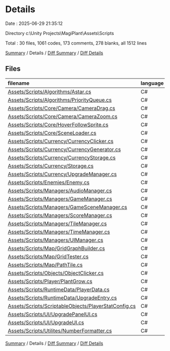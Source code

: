 # Details

Date : 2025-06-29 21:35:12

Directory c:\\Unity Projects\\MagiPlant\\Assets\\Scripts

Total : 30 files,  1061 codes, 173 comments, 278 blanks, all 1512 lines

[Summary](results.md) / Details / [Diff Summary](diff.md) / [Diff Details](diff-details.md)

## Files
| filename | language | code | comment | blank | total |
| :--- | :--- | ---: | ---: | ---: | ---: |
| [Assets/Scripts/Algorithms/Astar.cs](/Assets/Scripts/Algorithms/Astar.cs) | C# | 77 | 8 | 20 | 105 |
| [Assets/Scripts/Algorithms/PriorityQueue.cs](/Assets/Scripts/Algorithms/PriorityQueue.cs) | C# | 31 | 0 | 4 | 35 |
| [Assets/Scripts/Core/Camera/CameraDrag.cs](/Assets/Scripts/Core/Camera/CameraDrag.cs) | C# | 83 | 0 | 20 | 103 |
| [Assets/Scripts/Core/Camera/CameraZoom.cs](/Assets/Scripts/Core/Camera/CameraZoom.cs) | C# | 44 | 0 | 10 | 54 |
| [Assets/Scripts/Core/HoverFollowSprite.cs](/Assets/Scripts/Core/HoverFollowSprite.cs) | C# | 38 | 0 | 6 | 44 |
| [Assets/Scripts/Core/SceneLoader.cs](/Assets/Scripts/Core/SceneLoader.cs) | C# | 9 | 0 | 2 | 11 |
| [Assets/Scripts/Currency/CurrencyClicker.cs](/Assets/Scripts/Currency/CurrencyClicker.cs) | C# | 32 | 5 | 8 | 45 |
| [Assets/Scripts/Currency/CurrencyGenerator.cs](/Assets/Scripts/Currency/CurrencyGenerator.cs) | C# | 40 | 8 | 10 | 58 |
| [Assets/Scripts/Currency/CurrencyStorage.cs](/Assets/Scripts/Currency/CurrencyStorage.cs) | C# | 31 | 6 | 10 | 47 |
| [Assets/Scripts/Currency/Storage.cs](/Assets/Scripts/Currency/Storage.cs) | C# | 17 | 0 | 4 | 21 |
| [Assets/Scripts/Currency/UpgradeManager.cs](/Assets/Scripts/Currency/UpgradeManager.cs) | C# | 20 | 5 | 8 | 33 |
| [Assets/Scripts/Enemies/Enemy.cs](/Assets/Scripts/Enemies/Enemy.cs) | C# | 90 | 8 | 23 | 121 |
| [Assets/Scripts/Managers/AudioManager.cs](/Assets/Scripts/Managers/AudioManager.cs) | C# | 47 | 1 | 8 | 56 |
| [Assets/Scripts/Managers/GameManager.cs](/Assets/Scripts/Managers/GameManager.cs) | C# | 28 | 1 | 5 | 34 |
| [Assets/Scripts/Managers/GameSceneManager.cs](/Assets/Scripts/Managers/GameSceneManager.cs) | C# | 24 | 0 | 4 | 28 |
| [Assets/Scripts/Managers/ScoreManager.cs](/Assets/Scripts/Managers/ScoreManager.cs) | C# | 10 | 0 | 2 | 12 |
| [Assets/Scripts/Managers/TileManager.cs](/Assets/Scripts/Managers/TileManager.cs) | C# | 59 | 10 | 16 | 85 |
| [Assets/Scripts/Managers/TimeManager.cs](/Assets/Scripts/Managers/TimeManager.cs) | C# | 26 | 1 | 8 | 35 |
| [Assets/Scripts/Managers/UIManager.cs](/Assets/Scripts/Managers/UIManager.cs) | C# | 72 | 3 | 17 | 92 |
| [Assets/Scripts/Map/GridGraphBuilder.cs](/Assets/Scripts/Map/GridGraphBuilder.cs) | C# | 0 | 74 | 21 | 95 |
| [Assets/Scripts/Map/GridTester.cs](/Assets/Scripts/Map/GridTester.cs) | C# | 0 | 22 | 5 | 27 |
| [Assets/Scripts/Map/PathTile.cs](/Assets/Scripts/Map/PathTile.cs) | C# | 0 | 12 | 3 | 15 |
| [Assets/Scripts/Objects/ObjectClicker.cs](/Assets/Scripts/Objects/ObjectClicker.cs) | C# | 23 | 0 | 6 | 29 |
| [Assets/Scripts/Player/PlantGrow.cs](/Assets/Scripts/Player/PlantGrow.cs) | C# | 76 | 6 | 19 | 101 |
| [Assets/Scripts/RuntimeData/PlayerData.cs](/Assets/Scripts/RuntimeData/PlayerData.cs) | C# | 68 | 2 | 15 | 85 |
| [Assets/Scripts/RuntimeData/UpgradeEntry.cs](/Assets/Scripts/RuntimeData/UpgradeEntry.cs) | C# | 11 | 0 | 1 | 12 |
| [Assets/Scripts/ScriptableObjects/PlayerStatConfig.cs](/Assets/Scripts/ScriptableObjects/PlayerStatConfig.cs) | C# | 15 | 0 | 4 | 19 |
| [Assets/Scripts/UI/UpgradePanelUI.cs](/Assets/Scripts/UI/UpgradePanelUI.cs) | C# | 26 | 1 | 6 | 33 |
| [Assets/Scripts/UI/UpgradeUI.cs](/Assets/Scripts/UI/UpgradeUI.cs) | C# | 49 | 0 | 11 | 60 |
| [Assets/Scripts/Utilites/NumberFormatter.cs](/Assets/Scripts/Utilites/NumberFormatter.cs) | C# | 15 | 0 | 2 | 17 |

[Summary](results.md) / Details / [Diff Summary](diff.md) / [Diff Details](diff-details.md)